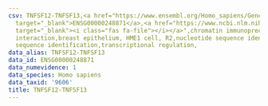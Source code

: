 ```yaml
---
csv: TNFSF12-TNFSF13,<a href="https://www.ensembl.org/Homo_sapiens/Gene/Summary?db=core;g=ENSG00000248871"
  target="_blank">ENSG00000248871</a>,<a href="https://www.ncbi.nlm.nih.gov/pubmed/22863008"
  target="_blank"><i class="fas fa-file"></i></a>",chromatin immunoprecipitation assay,direct
  interaction,breast epithelium, HME1 cell, R2,nucleotide sequence identification,nucleotide
  sequence identification,transcriptional regulation,
data_alias: TNFSF12-TNFSF13
data_id: ENSG00000248871
data_numevidence: 1
data_species: Homo sapiens
data_taxid: '9606'
title: TNFSF12-TNFSF13
---
```


